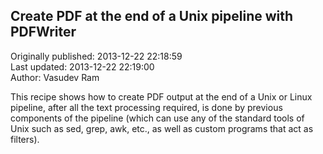 ## Create PDF at the end of a Unix pipeline with PDFWriter  
Originally published: 2013-12-22 22:18:59  
Last updated: 2013-12-22 22:19:00  
Author: Vasudev Ram  
  
This recipe shows how to create PDF output at the end of a Unix or Linux pipeline, after all the text processing required, is done by previous components of the pipeline (which can use any of the standard tools of Unix such as sed, grep, awk, etc., as well as custom programs that act as filters).
